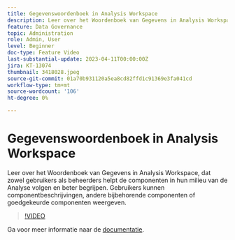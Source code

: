 ```yaml
---
title: Gegevenswoordenboek in Analysis Workspace
description: Leer over het Woordenboek van Gegevens in Analysis Workspace, dat zowel gebruikers als beheerders helpt de componenten in hun milieu van de Analyse volgen en beter begrijpen. Gebruikers kunnen componentbeschrijvingen, andere bijbehorende componenten of goedgekeurde componenten weergeven.
feature: Data Governance
topic: Administration
role: Admin, User
level: Beginner
doc-type: Feature Video
last-substantial-update: 2023-04-11T00:00:00Z
jira: KT-13074
thumbnail: 3418028.jpeg
source-git-commit: 01a70b931120a5ea8cd82ffd1c91369e3fa041cd
workflow-type: tm+mt
source-wordcount: '106'
ht-degree: 0%

---
```



# Gegevenswoordenboek in Analysis Workspace

Leer over het Woordenboek van Gegevens in Analysis Workspace, dat zowel gebruikers als beheerders helpt de componenten in hun milieu van de Analyse volgen en beter begrijpen. Gebruikers kunnen componentbeschrijvingen, andere bijbehorende componenten of goedgekeurde componenten weergeven.

>[!VIDEO](https://video.tv.adobe.com/v/3418028/?quality=12&learn=on)

Ga voor meer informatie naar de [documentatie](https://experienceleague.adobe.com/docs/analytics/analyze/analysis-workspace/components/data-dictionary/data-dictionary-overview.html?lang=nl-NL).
